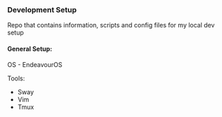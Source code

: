 ### Development Setup
Repo that contains information, scripts and config files for my local dev setup

#### General Setup:
OS - EndeavourOS

Tools:
 - Sway
 - Vim
 - Tmux

